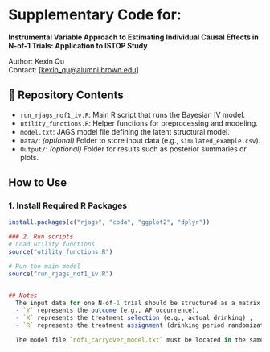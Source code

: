 # Supplementary Code for:
**Instrumental Variable Approach to Estimating Individual Causal Effects in N-of-1 Trials: Application to ISTOP Study**

Author: Kexin Qu  
Contact: [kexin_qu@alumni.brown.edu]


## 📁 Repository Contents

- `run_rjags_nof1_iv.R`: Main R script that runs the Bayesian IV model.
- `utility_functions.R`: Helper functions for preprocessing and modeling.
- `model.txt`: JAGS model file defining the latent structural model.
- `Data/`: *(optional)* Folder to store input data (e.g., `simulated_example.csv`).
- `Output/`: *(optional)* Folder for results such as posterior summaries or plots.

## How to Use

### 1. Install Required R Packages

```r
install.packages(c("rjags", "coda", "ggplot2", "dplyr"))

### 2. Run scripts
# Load utility functions
source("utility_functions.R")

# Run the main model
source("run_rjags_nof1_iv.R")


## Notes
  The input data for one N-of-1 trial should be structured as a matrix or data frame with dimensions TJ × 3, where the three columns include
  - `Y` represents the outcome (e.g., AF occurrence),
  - `X` represents the treatment selection (e.g., actual drinking) ,
  - `R` represents the treatment assignment (drinking period randomization).

  The model file `nof1_carryover_model.txt` must be located in the same folder** as the main script `run_rjags_nof1_iv.R` for the model to be correctly loaded.
